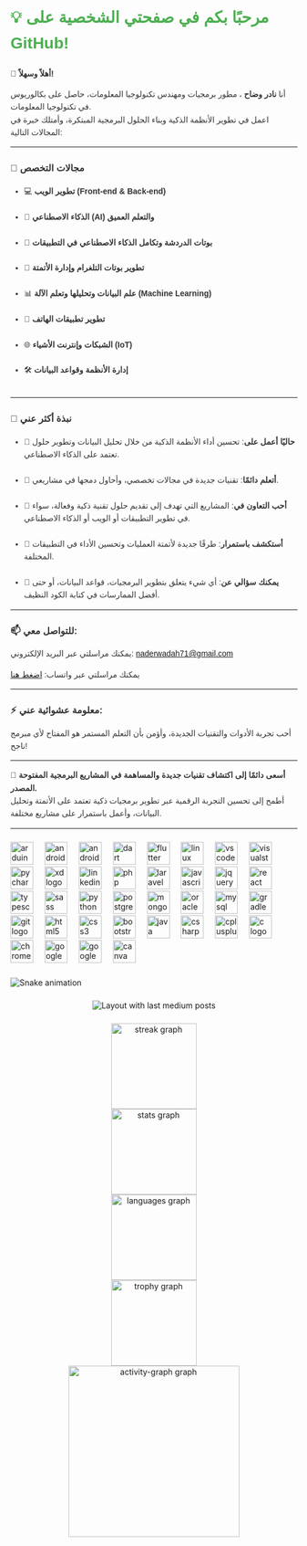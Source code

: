 <div style="font-family: Arial, sans-serif; line-height: 1.6; color: #333;">
  <h1 style="color: #4CAF50;">💡 مرحبًا بكم في صفحتي الشخصية على GitHub!</h1>
  <p><strong>👋 أهلاً وسهلاً!</strong></p>

  <p>أنا <strong>نادر  وضاح </strong>، مطور برمجيات ومهندس تكنولوجيا المعلومات، حاصل على بكالوريوس في تكنولوجيا المعلومات.<br>
  اعمل في  تطوير الأنظمة الذكية وبناء الحلول البرمجية المبتكرة، وأمتلك خبرة في المجالات التالية:</p>

  <hr>

  <h3>🔹 مجالات التخصص</h3>
  <ul>
    <li>💻 <strong>تطوير الويب (Front-end & Back-end)</strong></li>
    <br>
    <li>🤖 <strong>الذكاء الاصطناعي (AI) والتعلم العميق</strong>
    </li>
    <br>
    <li>💬 <strong>بوتات الدردشة وتكامل الذكاء الاصطناعي في التطبيقات</strong></li>
    <br>
    <li>📢 <strong>تطوير بوتات التلغرام وإدارة الأتمتة</strong></li>
    <br>
    <li>📊 <strong>علم البيانات وتحليلها وتعلم الآلة (Machine Learning)</strong></li>
    <br>
    <li>📱 <strong>تطوير تطبيقات الهاتف</strong></li>
    <br>
    <li>🌐 <strong>الشبكات وإنترنت الأشياء (IoT)</strong></li>
    <br>
    <li>🛠️ <strong>إدارة الأنظمة وقواعد البيانات</strong></li>
    <br>
  </ul>

  <hr>

  <h3>📌 نبذة أكثر عني </h3>
  <ul>
    <li>🔭 <strong>حاليًا أعمل على</strong>: تحسين أداء الأنظمة الذكية من خلال تحليل البيانات وتطوير حلول تعتمد على الذكاء الاصطناعي.</li>
    <br>
    <li>🌱 <strong>أتعلم دائمًا</strong>: تقنيات جديدة في مجالات تخصصي، وأحاول دمجها في مشاريعي.</li>
    <br>
    <li>👯 <strong>أحب التعاون في</strong>: المشاريع التي تهدف إلى تقديم حلول تقنية ذكية وفعالة، سواء في تطوير التطبيقات أو الويب أو الذكاء الاصطناعي.</li>
    <br>
    <li>🤔 <strong>أستكشف باستمرار</strong>: طرقًا جديدة لأتمتة العمليات وتحسين الأداء في التطبيقات المختلفة.</li>
    <br>
    <li>💬 <strong>يمكنك سؤالي عن</strong>: أي شيء يتعلق بتطوير البرمجيات، قواعد البيانات، أو حتى أفضل الممارسات في كتابة الكود النظيف.</li>
  </ul>

  <hr>

  <h3>📫 للتواصل معي:</h3>
  <p>يمكنك مراسلتي عبر البريد الإلكتروني: <a href="mailto:naderwadah71@gmail.com">naderwadah71@gmail.com</a></p>
 <p>يمكنك مراسلتي عبر واتساب: <a href="https://wa.me/737127316">اضغط هنا</a></p>  
  <hr>

  <h3>⚡ معلومة عشوائية عني:</h3>
  <p>أحب تجربة الأدوات والتقنيات الجديدة، وأؤمن بأن التعلم المستمر هو المفتاح لأي مبرمج ناجح!</p>

  <hr>

  <p>🚀 <strong>أسعى دائمًا إلى اكتشاف تقنيات جديدة والمساهمة في المشاريع البرمجية المفتوحة المصدر.</strong><br>
  أطمح إلى تحسين التجربة الرقمية عبر تطوير برمجيات ذكية تعتمد على الأتمتة وتحليل البيانات، وأعمل باستمرار على مشاريع مختلفة.</p>
</div></h2>

<hr>

###

<div align="left">
  <img src="https://cdn.jsdelivr.net/gh/devicons/devicon/icons/arduino/arduino-original.svg" height="40" alt="arduino logo"  />
  <img width="12" />
  <img src="https://cdn.jsdelivr.net/gh/devicons/devicon/icons/android/android-original.svg" height="40" alt="android logo"  />
  <img width="12" />
  <img src="https://cdn.jsdelivr.net/gh/devicons/devicon/icons/androidstudio/androidstudio-original.svg" height="40" alt="androidstudio logo"  />
  <img width="12" />
  <img src="https://cdn.jsdelivr.net/gh/devicons/devicon/icons/dart/dart-original.svg" height="40" alt="dart logo"  />
  <img width="12" />
  <img src="https://cdn.jsdelivr.net/gh/devicons/devicon/icons/flutter/flutter-original.svg" height="40" alt="flutter logo"  />
  <img width="12" />
  <img src="https://cdn.jsdelivr.net/gh/devicons/devicon/icons/linux/linux-original.svg" height="40" alt="linux logo"  />
  <img width="12" />
  <img src="https://cdn.jsdelivr.net/gh/devicons/devicon/icons/vscode/vscode-original.svg" height="40" alt="vscode logo"  />
  <img width="12" />
  <img src="https://cdn.jsdelivr.net/gh/devicons/devicon/icons/visualstudio/visualstudio-plain.svg" height="40" alt="visualstudio logo"  />
  <img width="12" />
  <img src="https://cdn.jsdelivr.net/gh/devicons/devicon/icons/pycharm/pycharm-original.svg" height="40" alt="pycharm logo"  />
  <img width="12" />
  <img src="https://cdn.jsdelivr.net/gh/devicons/devicon/icons/xd/xd-plain.svg" height="40" alt="xd logo"  />
  <img width="12" />
  <img src="https://cdn.jsdelivr.net/gh/devicons/devicon/icons/linkedin/linkedin-original.svg" height="40" alt="linkedin logo"  />
  <img width="12" />
  <img src="https://cdn.jsdelivr.net/gh/devicons/devicon/icons/php/php-original.svg" height="40" alt="php logo"  />
  <img width="12" />
  <img src="https://cdn.jsdelivr.net/gh/devicons/devicon/icons/laravel/laravel-original.svg" height="40" alt="laravel logo"  />
  <img width="12" />
  <img src="https://cdn.jsdelivr.net/gh/devicons/devicon/icons/javascript/javascript-original.svg" height="40" alt="javascript logo"  />
  <img width="12" />
  <img src="https://cdn.jsdelivr.net/gh/devicons/devicon/icons/jquery/jquery-original.svg" height="40" alt="jquery logo"  />
  <img width="12" />
  <img src="https://cdn.jsdelivr.net/gh/devicons/devicon/icons/react/react-original.svg" height="40" alt="react logo"  />
  <img width="12" />
  <img src="https://cdn.jsdelivr.net/gh/devicons/devicon/icons/typescript/typescript-original.svg" height="40" alt="typescript logo"  />
  <img width="12" />
  <img src="https://cdn.jsdelivr.net/gh/devicons/devicon/icons/sass/sass-original.svg" height="40" alt="sass logo"  />
  <img width="12" />
  <img src="https://cdn.jsdelivr.net/gh/devicons/devicon/icons/python/python-original.svg" height="40" alt="python logo"  />
  <img width="12" />
  <img src="https://cdn.jsdelivr.net/gh/devicons/devicon/icons/postgresql/postgresql-original.svg" height="40" alt="postgresql logo"  />
  <img width="12" />
  <img src="https://cdn.jsdelivr.net/gh/devicons/devicon/icons/mongodb/mongodb-original.svg" height="40" alt="mongodb logo"  />
  <img width="12" />
  <img src="https://cdn.jsdelivr.net/gh/devicons/devicon/icons/oracle/oracle-original.svg" height="40" alt="oracle logo"  />
  <img width="12" />
  <img src="https://cdn.jsdelivr.net/gh/devicons/devicon/icons/mysql/mysql-original.svg" height="40" alt="mysql logo"  />
  <img width="12" />
  <img src="https://cdn.jsdelivr.net/gh/devicons/devicon/icons/gradle/gradle-original.svg" height="40" alt="gradle logo"  />
  <img width="12" />
  <img src="https://cdn.jsdelivr.net/gh/devicons/devicon/icons/git/git-original.svg" height="40" alt="git logo"  />
  <img width="12" />
  <img src="https://cdn.jsdelivr.net/gh/devicons/devicon/icons/html5/html5-original.svg" height="40" alt="html5 logo"  />
  <img width="12" />
  <img src="https://cdn.jsdelivr.net/gh/devicons/devicon/icons/css3/css3-original.svg" height="40" alt="css3 logo"  />
  <img width="12" />
  <img src="https://cdn.jsdelivr.net/gh/devicons/devicon/icons/bootstrap/bootstrap-original.svg" height="40" alt="bootstrap logo"  />
  <img width="12" />
  <img src="https://cdn.jsdelivr.net/gh/devicons/devicon/icons/java/java-original.svg" height="40" alt="java logo"  />
  <img width="12" />
  <img src="https://cdn.jsdelivr.net/gh/devicons/devicon/icons/csharp/csharp-original.svg" height="40" alt="csharp logo"  />
  <img width="12" />
  <img src="https://cdn.jsdelivr.net/gh/devicons/devicon/icons/cplusplus/cplusplus-original.svg" height="40" alt="cplusplus logo"  />
  <img width="12" />
  <img src="https://cdn.jsdelivr.net/gh/devicons/devicon/icons/c/c-original.svg" height="40" alt="c logo"  />
  <img width="12" />
  <img src="https://cdn.jsdelivr.net/gh/devicons/devicon/icons/chrome/chrome-original.svg" height="40" alt="chrome logo"  />
  <img width="12" />
  <img src="https://cdn.jsdelivr.net/gh/devicons/devicon/icons/google/google-original.svg" height="40" alt="google logo"  />
  <img width="12" />
  <img src="https://cdn.jsdelivr.net/gh/devicons/devicon/icons/googlecloud/googlecloud-original.svg" height="40" alt="googlecloud logo"  />
  <img width="12" />
  <img src="https://cdn.jsdelivr.net/gh/devicons/devicon/icons/canva/canva-original.svg" height="40" alt="canva logo"  />
</div>

###

<img src="https://raw.githubusercontent.com/naderwddah /naderwddah /output/snake.svg" alt="Snake animation" />

###

<div align="center">
  <img src="https://github-read-medium-git-main.pahlevikun.vercel.app/latest?limit=4" alt="Layout with last medium posts"  />
</div>

###

<div align="center">
  <img src="https://streak-stats.demolab.com?user=naderwddah &locale=en&mode=daily&theme=dracula&hide_border=false&border_radius=5&order=3" height="150" alt="streak graph" /> <br>
  <img src="https://github-readme-stats.vercel.app/api?username=naderwddah &hide_title=false&hide_rank=false&show_icons=true&include_all_commits=true&count_private=true&disable_animations=false&theme=dracula&locale=en&hide_border=false&order=1" height="150" alt="stats graph" /> <br>
  <img src="https://github-readme-stats.vercel.app/api/top-langs?username=naderwddah &locale=en&hide_title=false&layout=compact&card_width=320&langs_count=5&theme=dracula&hide_border=false&order=2" height="150" alt="languages graph" /> <br>
  <img src="https://github-profile-trophy.vercel.app?username=naderwddah &theme=dracula&column=-1&row=1&margin-w=8&margin-h=8&no-bg=false&no-frame=false&order=4" height="150" alt="trophy graph" /> <br>
  <img src="https://github-readme-activity-graph.vercel.app/graph?username=naderwddah &radius=16&theme=react&area=true&order=5" height="300" alt="activity-graph graph"  />
</div>

###
